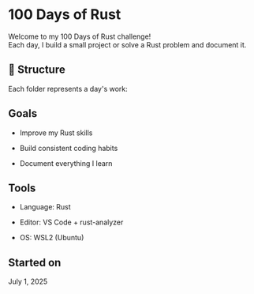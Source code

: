 # 100 Days of Rust

Welcome to my 100 Days of Rust challenge!  
Each day, I build a small project or solve a Rust problem and document it.

## 📁 Structure

Each folder represents a day's work:


## Goals

- Improve my Rust skills

- Build consistent coding habits

- Document everything I learn

## Tools

- Language: Rust

- Editor: VS Code + rust-analyzer

- OS: WSL2 (Ubuntu)

## Started on
July 1, 2025
